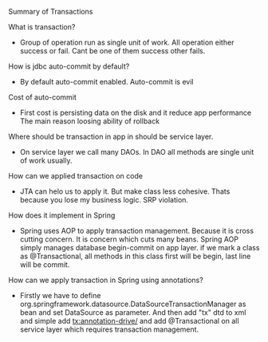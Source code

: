 Summary of Transactions

What is transaction?
- Group of operation run as single unit of work. All operation either success or fail. Cant be one of them success other fails.

How is jdbc auto-commit by default?
- By default auto-commit enabled. Auto-commit is evil

Cost of auto-commit
- First cost is persisting data on the disk and it reduce app performance 
The main reason loosing ability of rollback

Where should be transaction in app
in should be service layer. 
- On service layer we call many DAOs. In DAO all methods are single unit of work usually.

How can we applied transaction on code
- JTA can helo us to apply it. But make class less cohesive. Thats because you lose my business logic. SRP violation.

How does it implement in Spring
- Spring uses AOP to apply transaction management. Because it is cross cutting concern. It is concern which cuts many beans. 
Spring AOP simply manages database begin-commit on app layer.
if we mark a class as @Transactional, all methods in this class first will be begin, last line will be commit.

How can we apply transaction in Spring using annotations?
- Firstly we have to define org.springframework.datasource.DataSourceTransactionManager as bean and set DataSource as parameter.
And then add "tx" dtd to xml and simple add <tx:annotation-drive/> and add @Transactional on all service layer which requires
transaction management.

